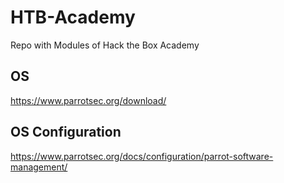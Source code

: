 # HTB-Academy

Repo with Modules of Hack the Box Academy

## OS

https://www.parrotsec.org/download/

## OS Configuration

https://www.parrotsec.org/docs/configuration/parrot-software-management/